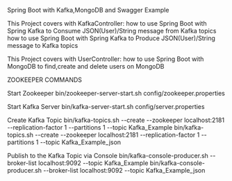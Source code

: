 Spring Boot with Kafka,MongoDB and Swagger Example

This Project covers with KafkaController:
how to use Spring Boot with Spring Kafka to Consume JSON(User)/String message from Kafka topics
how to use Spring Boot with Spring Kafka to Produce JSON(User)/String message to Kafka topics

This Project covers with UserController:
how to use Spring Boot with MongoDB to find,create and delete users on MongoDB 

ZOOKEEPER COMMANDS

Start Zookeeper
bin/zookeeper-server-start.sh config/zookeeper.properties

Start Kafka Server
bin/kafka-server-start.sh config/server.properties

Create Kafka Topic
bin/kafka-topics.sh --create --zookeeper localhost:2181 --replication-factor 1 --partitions 1 --topic Kafka_Example
bin/kafka-topics.sh --create --zookeeper localhost:2181 --replication-factor 1 --partitions 1 --topic Kafka_Example_json

Publish to the Kafka Topic via Console
bin/kafka-console-producer.sh --broker-list localhost:9092 --topic Kafka_Example
bin/kafka-console-producer.sh --broker-list localhost:9092 --topic Kafka_Example_json

